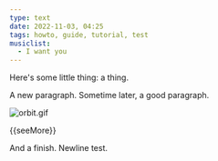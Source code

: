 ```yaml
---
type: text
date: 2022-11-03, 04:25
tags: howto, guide, tutorial, test
musiclist:
  - I want you
---
```

Here's some little thing: a thing.

A new paragraph. Sometime later, a good paragraph.

![orbit.gif](https://enes.in/assets/orbit-fallback.gif)

{{seeMore}}

And a finish.
Newline test.
